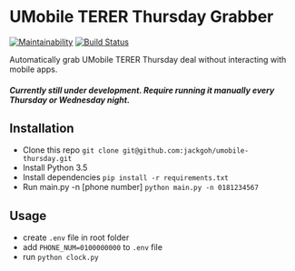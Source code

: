 # UMobile TERER Thursday Grabber
[![Maintainability](https://api.codeclimate.com/v1/badges/d54491e0402f4e021a0b/maintainability)](https://codeclimate.com/github/jackgoh/umobile-thursday/maintainability)
[![Build Status](https://travis-ci.org/jackgoh/umobile-thursday.svg?branch=master)](https://travis-ci.org/jackgoh/umobile-thursday)

Automatically grab UMobile TERER Thursday deal without interacting with mobile apps. 

##### Currently still under development. Require running it manually every Thursday or Wednesday night.

## Installation
- Clone this repo `git clone git@github.com:jackgoh/umobile-thursday.git` 
- Install Python 3.5 
- Install dependencies `pip install -r requirements.txt`
- Run main.py -n [phone number] `python main.py -n 0181234567`

## Usage 
- create `.env` file in root folder
- add `PHONE_NUM=0100000000` to `.env` file
- run `python clock.py`